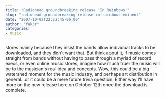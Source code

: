 ```yaml
---
title: "Radiohead groundbreaking release 'In Rainbows'"
slug: "radiohead-groundbreaking-release-in-rainbows-eminent"
date: "2007-10-02T22:22:45-06:00"
author: "fak3r"
categories:
- music
---
```


 stores mainly because they insist the bands allow individual tracks to be downloaded, and they don't want that.  But think about it, if music comes straight from bands without having to pass through a myriad of record execs, or even online music stores, imagine how much truer the music will be to the musician's real idea and concepts.  Wow, this could be a big watershed moment for the music industry, and perhaps art distribution in general...or it could be a mere future trivia question.  Either way I'll have more on the new release here on October 12th once the download is complete.
